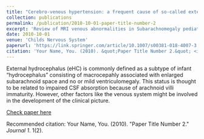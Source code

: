 ```yaml
---
title: "Cerebro-venous hypertension: a frequent cause of so-called external hydrocephalus in infants"
collection: publications
permalink: /publication/2010-10-01-paper-title-number-2
excerpt: 'Review of MRI venous abnormalities in Subarachnomegaly pediatric cases'
date: 2010-10-01
venue: 'Childs Nervous System'
paperurl: 'https://link.springer.com/article/10.1007/s00381-018-4007-3'
citation: 'Your Name, You. (2010). &quot;Paper Title Number 2.&quot; <i>Journal 1</i>. 1(2).'
---
```

External hydrocephalus (eHC) is commonly defined as a subtype of infant “hydrocephalus” consisting of macrocepahly associated with enlarged subarachnoid space and no or mild ventriculomegaly. This status is thought to be related to impaired CSF absorption because of arachnoid villi immaturity. However, other factors like the venous system might be involved in the development of the clinical picture.

[Check paper here](https://link.springer.com/article/10.1007/s00381-018-4007-3)

Recommended citation: Your Name, You. (2010). "Paper Title Number 2." <i>Journal 1</i>. 1(2).
